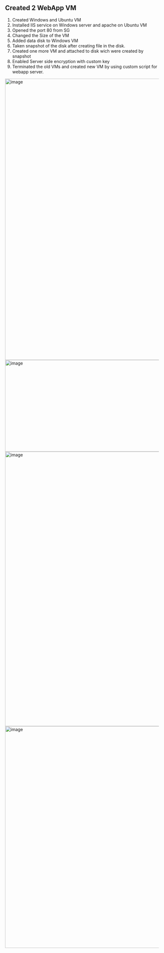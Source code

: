 ## Created 2 WebApp VM ##
1. Created Windows and Ubuntu VM
2. Installed IIS service on Windows server and apache on Ubuntu VM
3. Opened the port 80 from SG
4. Changed the Size of the VM
5. Added data disk to Windows VM
6. Taken snapshot of the disk after creating file in the disk.
7. Created one more VM and attached to disk wich were created by snapshot
8. Enabled Server side encryption with custom key
9. Terminated the old VMs and created new VM by using custom script for webapp server.
<img width="1885" height="921" alt="image" src="https://github.com/user-attachments/assets/579de17c-4e5a-40f2-aed0-32ab9d7ccbde" />

<img width="1322" height="300" alt="image" src="https://github.com/user-attachments/assets/069deeb4-27e8-4442-840b-c844abb0f73c" />

<img width="1917" height="899" alt="image" src="https://github.com/user-attachments/assets/00706b57-161b-40c8-b614-030a84b51830" />


<img width="1728" height="726" alt="image" src="https://github.com/user-attachments/assets/d8fee9b5-f5af-45b1-8fa9-aac552e8d436" />
